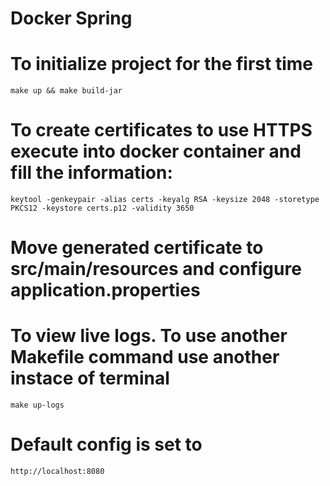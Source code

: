 # Docker Spring

# To initialize project for the first time
    make up && make build-jar

# To create certificates to use HTTPS execute into docker container and fill the information:
    keytool -genkeypair -alias certs -keyalg RSA -keysize 2048 -storetype PKCS12 -keystore certs.p12 -validity 3650
# Move generated certificate to src/main/resources and configure application.properties    

# To view live logs. To use another Makefile command use another instace of terminal
    make up-logs

# Default config is set to
    http://localhost:8080
